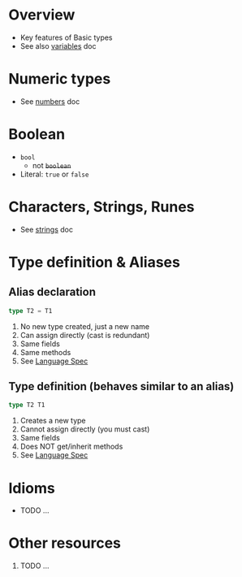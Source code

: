 # Overview
- Key features of Basic types
- See also [variables](./variables.md) doc


# Numeric types
- See [numbers](./types.numbers.md) doc


# Boolean
- `bool`
   - not ~~`boolean`~~
- Literal: `true` or `false`


# Characters, Strings, Runes
- See [strings](./strings.md) doc


# Type definition & Aliases
## Alias declaration
```go
type T2 = T1
```
1. No new type created, just a new name
1. Can assign directly (cast is redundant)
1. Same fields
1. Same methods
1. See [Language Spec](https://go.dev/ref/spec#Type_declarations)

## Type definition (behaves similar to an alias)
```go
type T2 T1
```
1. Creates a new type
1. Cannot assign directly (you must cast)
1. Same fields
1. Does NOT get/inherit methods
1. See [Language Spec](https://go.dev/ref/spec#Type_declarations)


# Idioms
- TODO ...


# Other resources
1. TODO ...
